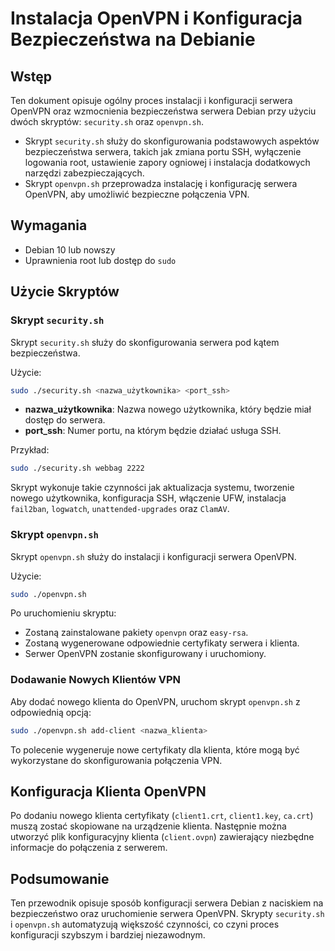 # Instalacja OpenVPN i Konfiguracja Bezpieczeństwa na Debianie

## Wstęp

Ten dokument opisuje ogólny proces instalacji i konfiguracji serwera OpenVPN oraz wzmocnienia bezpieczeństwa serwera Debian przy użyciu dwóch skryptów: `security.sh` oraz `openvpn.sh`.

- Skrypt `security.sh` służy do skonfigurowania podstawowych aspektów bezpieczeństwa serwera, takich jak zmiana portu SSH, wyłączenie logowania root, ustawienie zapory ogniowej i instalacja dodatkowych narzędzi zabezpieczających.
- Skrypt `openvpn.sh` przeprowadza instalację i konfigurację serwera OpenVPN, aby umożliwić bezpieczne połączenia VPN.

## Wymagania

- Debian 10 lub nowszy
- Uprawnienia root lub dostęp do `sudo`

## Użycie Skryptów

### Skrypt `security.sh`

Skrypt `security.sh` służy do skonfigurowania serwera pod kątem bezpieczeństwa.

Użycie:

```bash
sudo ./security.sh <nazwa_użytkownika> <port_ssh>
```

- **nazwa\_użytkownika**: Nazwa nowego użytkownika, który będzie miał dostęp do serwera.
- **port\_ssh**: Numer portu, na którym będzie działać usługa SSH.

Przykład:

```bash
sudo ./security.sh webbag 2222
```

Skrypt wykonuje takie czynności jak aktualizacja systemu, tworzenie nowego użytkownika, konfiguracja SSH, włączenie UFW, instalacja `fail2ban`, `logwatch`, `unattended-upgrades` oraz `ClamAV`.

### Skrypt `openvpn.sh`

Skrypt `openvpn.sh` służy do instalacji i konfiguracji serwera OpenVPN.

Użycie:

```bash
sudo ./openvpn.sh
```

Po uruchomieniu skryptu:

- Zostaną zainstalowane pakiety `openvpn` oraz `easy-rsa`.
- Zostaną wygenerowane odpowiednie certyfikaty serwera i klienta.
- Serwer OpenVPN zostanie skonfigurowany i uruchomiony.

### Dodawanie Nowych Klientów VPN

Aby dodać nowego klienta do OpenVPN, uruchom skrypt `openvpn.sh` z odpowiednią opcją:

```bash
sudo ./openvpn.sh add-client <nazwa_klienta>
```

To polecenie wygeneruje nowe certyfikaty dla klienta, które mogą być wykorzystane do skonfigurowania połączenia VPN.

## Konfiguracja Klienta OpenVPN

Po dodaniu nowego klienta certyfikaty (`client1.crt`, `client1.key`, `ca.crt`) muszą zostać skopiowane na urządzenie klienta. Następnie można utworzyć plik konfiguracyjny klienta (`client.ovpn`) zawierający niezbędne informacje do połączenia z serwerem.

## Podsumowanie

Ten przewodnik opisuje sposób konfiguracji serwera Debian z naciskiem na bezpieczeństwo oraz uruchomienie serwera OpenVPN. Skrypty `security.sh` i `openvpn.sh` automatyzują większość czynności, co czyni proces konfiguracji szybszym i bardziej niezawodnym.

